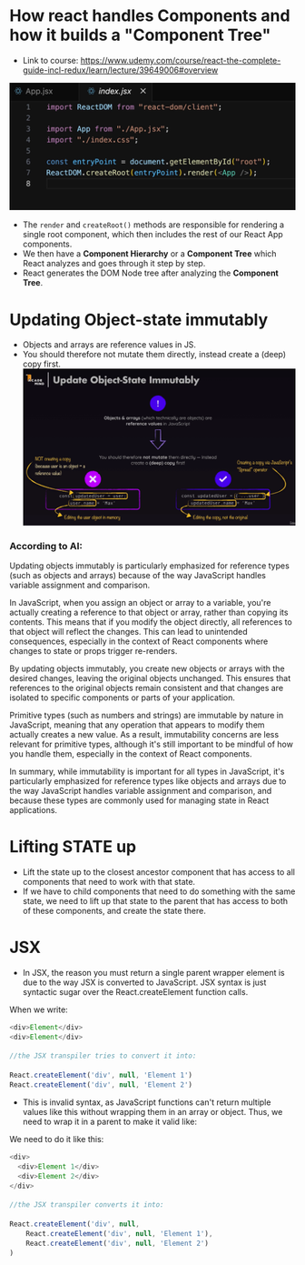 # How react handles Components and how it builds a "Component Tree"

- Link to course: https://www.udemy.com/course/react-the-complete-guide-incl-redux/learn/lecture/39649006#overview

![render](index-render-createRoot.png)

- The `render` and `createRoot()` methods are responsible for rendering a single root component, which then includes the rest of our React App components.
- We then have a **Component Hierarchy** or a **Component Tree** which React analyzes and goes through it step by step.
- React generates the DOM Node tree after analyzing the **Component Tree**.


# Updating Object-state immutably

- Objects and arrays are reference values in JS.
- You should therefore not mutate them directly, instead create a (deep) copy first. 
![object](updating-objects.png)

### According to AI:
Updating objects immutably is particularly emphasized for reference types (such as objects and arrays) because of the way JavaScript handles variable assignment and comparison.

In JavaScript, when you assign an object or array to a variable, you're actually creating a reference to that object or array, rather than copying its contents. This means that if you modify the object directly, all references to that object will reflect the changes. This can lead to unintended consequences, especially in the context of React components where changes to state or props trigger re-renders.

By updating objects immutably, you create new objects or arrays with the desired changes, leaving the original objects unchanged. This ensures that references to the original objects remain consistent and that changes are isolated to specific components or parts of your application.

Primitive types (such as numbers and strings) are immutable by nature in JavaScript, meaning that any operation that appears to modify them actually creates a new value. As a result, immutability concerns are less relevant for primitive types, although it's still important to be mindful of how you handle them, especially in the context of React components.

In summary, while immutability is important for all types in JavaScript, it's particularly emphasized for reference types like objects and arrays due to the way JavaScript handles variable assignment and comparison, and because these types are commonly used for managing state in React applications.



# Lifting STATE up

- Lift the state up to the closest ancestor component that has access to all components that need to work with that state.
- If we have to child components that need to do something with the same state, we need to lift up that state to the parent that has access to both of these components, and create the state there.

# JSX

- In JSX, the reason you must return a single parent wrapper element is due to the way JSX is converted to JavaScript. JSX syntax is just syntactic sugar over the React.createElement function calls.

When we write:

```javascript
<div>Element</div>
<div>Element</div>

//the JSX transpiler tries to convert it into:

React.createElement('div', null, 'Element 1')
React.createElement('div', null, 'Element 2')
```

- This is invalid syntax, as JavaScript functions can't return multiple values like this without wrapping them in an array or object. Thus, we need to wrap it in a parent to make it valid like:


We need to do it like this: 

```javascript
<div>
  <div>Element 1</div>
  <div>Element 2</div>
</div>

//the JSX transpiler converts it into:

React.createElement('div', null,
    React.createElement('div', null, 'Element 1'),
    React.createElement('div', null, 'Element 2')
)

```
